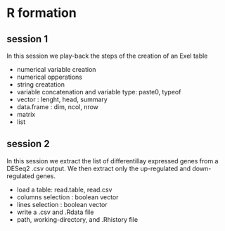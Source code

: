# R formation

## session 1
In this session we play-back the steps of the creation of an Exel table 

- numerical variable creation
- numerical opperations
- string creatation
- variable concatenation and variable type: paste0, typeof
- vector : lenght, head, summary
- data.frame : dim, ncol, nrow
- matrix
- list

## session 2
In this session we extract the list of differentillay expressed genes from a
DESeq2 .csv output. We then extract only the up-regulated and down-regulated
genes.

- load a table: read.table, read.csv
- columns selection : boolean vector
- lines selection : boolean vector
- write a .csv and .Rdata file
- path, working-directory, and .Rhistory file


